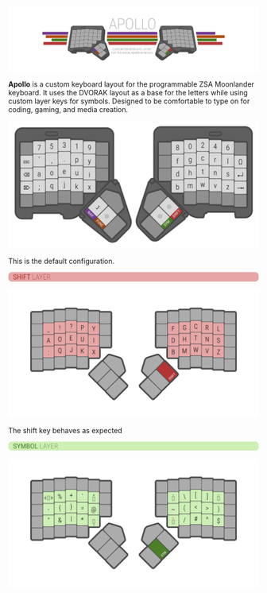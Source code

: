 ![logo](Assets/logo.png)

**Apollo** is a custom keyboard layout for the programmable ZSA Moonlander keyboard. It uses the DVORAK layout as a base for the letters while using custom layer keys for symbols. Designed to be comfortable to type on for coding, gaming, and media creation.

![logo](Assets/1.png)

This is the default configuration.

![logo](Assets/t1.png)

![logo](Assets/2.png)

The shift key behaves as expected

![logo](Assets/t2.png)

![logo](Assets/3.png)
